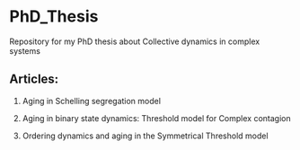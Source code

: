 # PhD_Thesis
Repository for my PhD thesis about Collective dynamics in complex systems

## Articles:

1) Aging in Schelling segregation model

2) Aging in binary state dynamics: Threshold model for Complex contagion

3) Ordering dynamics and aging in the Symmetrical Threshold model


